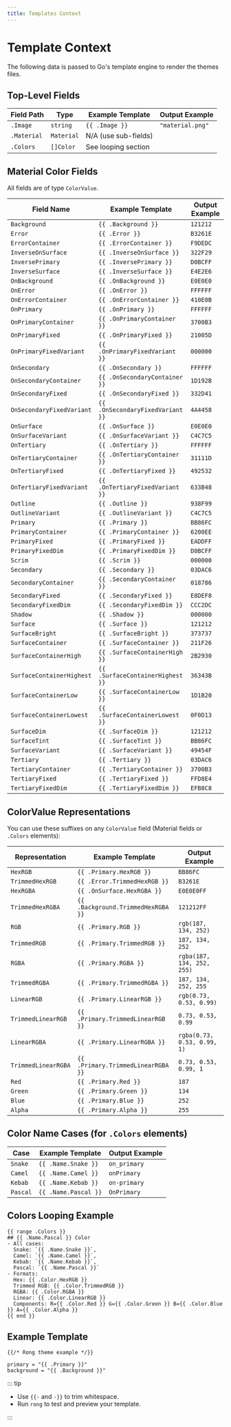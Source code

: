 ```yaml
---
title: Templates Context
---
```


<span v-pre>

# Template Context

The following data is passed to Go's template engine to render the themes files.

## Top-Level Fields

| Field Path  | Type       | Example Template     | Output Example   |
| ----------- | ---------- | -------------------- | ---------------- |
| `.Image`    | `string`   | `{{ .Image }}`       | `"material.png"` |
| `.Material` | `Material` | N/A (use sub-fields) |                  |
| `.Colors`   | `[]Color`  | See looping section  |                  |

## Material Color Fields

All fields are of type `ColorValue`.

| Field Name                | Example Template                 | Output Example |
| ------------------------- | -------------------------------- | -------------- |
| `Background`              | `{{ .Background }}`              | `121212`       |
| `Error`                   | `{{ .Error }}`                   | `B3261E`       |
| `ErrorContainer`          | `{{ .ErrorContainer }}`          | `F9DEDC`       |
| `InverseOnSurface`        | `{{ .InverseOnSurface }}`        | `322F29`       |
| `InversePrimary`          | `{{ .InversePrimary }}`          | `D0BCFF`       |
| `InverseSurface`          | `{{ .InverseSurface }}`          | `E4E2E6`       |
| `OnBackground`            | `{{ .OnBackground }}`            | `E0E0E0`       |
| `OnError`                 | `{{ .OnError }}`                 | `FFFFFF`       |
| `OnErrorContainer`        | `{{ .OnErrorContainer }}`        | `410E0B`       |
| `OnPrimary`               | `{{ .OnPrimary }}`               | `FFFFFF`       |
| `OnPrimaryContainer`      | `{{ .OnPrimaryContainer }}`      | `3700B3`       |
| `OnPrimaryFixed`          | `{{ .OnPrimaryFixed }}`          | `21005D`       |
| `OnPrimaryFixedVariant`   | `{{ .OnPrimaryFixedVariant }}`   | `000000`       |
| `OnSecondary`             | `{{ .OnSecondary }}`             | `FFFFFF`       |
| `OnSecondaryContainer`    | `{{ .OnSecondaryContainer }}`    | `1D192B`       |
| `OnSecondaryFixed`        | `{{ .OnSecondaryFixed }}`        | `332D41`       |
| `OnSecondaryFixedVariant` | `{{ .OnSecondaryFixedVariant }}` | `4A4458`       |
| `OnSurface`               | `{{ .OnSurface }}`               | `E0E0E0`       |
| `OnSurfaceVariant`        | `{{ .OnSurfaceVariant }}`        | `C4C7C5`       |
| `OnTertiary`              | `{{ .OnTertiary }}`              | `FFFFFF`       |
| `OnTertiaryContainer`     | `{{ .OnTertiaryContainer }}`     | `31111D`       |
| `OnTertiaryFixed`         | `{{ .OnTertiaryFixed }}`         | `492532`       |
| `OnTertiaryFixedVariant`  | `{{ .OnTertiaryFixedVariant }}`  | `633B48`       |
| `Outline`                 | `{{ .Outline }}`                 | `938F99`       |
| `OutlineVariant`          | `{{ .OutlineVariant }}`          | `C4C7C5`       |
| `Primary`                 | `{{ .Primary }}`                 | `BB86FC`       |
| `PrimaryContainer`        | `{{ .PrimaryContainer }}`        | `6200EE`       |
| `PrimaryFixed`            | `{{ .PrimaryFixed }}`            | `EADDFF`       |
| `PrimaryFixedDim`         | `{{ .PrimaryFixedDim }}`         | `D0BCFF`       |
| `Scrim`                   | `{{ .Scrim }}`                   | `000000`       |
| `Secondary`               | `{{ .Secondary }}`               | `03DAC6`       |
| `SecondaryContainer`      | `{{ .SecondaryContainer }}`      | `018786`       |
| `SecondaryFixed`          | `{{ .SecondaryFixed }}`          | `E8DEF8`       |
| `SecondaryFixedDim`       | `{{ .SecondaryFixedDim }}`       | `CCC2DC`       |
| `Shadow`                  | `{{ .Shadow }}`                  | `000000`       |
| `Surface`                 | `{{ .Surface }}`                 | `121212`       |
| `SurfaceBright`           | `{{ .SurfaceBright }}`           | `373737`       |
| `SurfaceContainer`        | `{{ .SurfaceContainer }}`        | `211F26`       |
| `SurfaceContainerHigh`    | `{{ .SurfaceContainerHigh }}`    | `2B2930`       |
| `SurfaceContainerHighest` | `{{ .SurfaceContainerHighest }}` | `36343B`       |
| `SurfaceContainerLow`     | `{{ .SurfaceContainerLow }}`     | `1D1B20`       |
| `SurfaceContainerLowest`  | `{{ .SurfaceContainerLowest }}`  | `0F0D13`       |
| `SurfaceDim`              | `{{ .SurfaceDim }}`              | `121212`       |
| `SurfaceTint`             | `{{ .SurfaceTint }}`             | `BB86FC`       |
| `SurfaceVariant`          | `{{ .SurfaceVariant }}`          | `49454F`       |
| `Tertiary`                | `{{ .Tertiary }}`                | `03DAC6`       |
| `TertiaryContainer`       | `{{ .TertiaryContainer }}`       | `3700B3`       |
| `TertiaryFixed`           | `{{ .TertiaryFixed }}`           | `FFD8E4`       |
| `TertiaryFixedDim`        | `{{ .TertiaryFixedDim }}`        | `EFB8C8`       |

## ColorValue Representations

You can use these suffixes on any `ColorValue` field (Material fields or `.Colors` elements):

| Representation      | Example Template                   | Output Example              |
| ------------------- | ---------------------------------- | --------------------------- |
| `HexRGB`            | `{{ .Primary.HexRGB }}`            | `BB86FC`                    |
| `TrimmedHexRGB`     | `{{ .Error.TrimmedHexRGB }}`       | `B3261E`                    |
| `HexRGBA`           | `{{ .OnSurface.HexRGBA }}`         | `E0E0E0FF`                  |
| `TrimmedHexRGBA`    | `{{ .Background.TrimmedHexRGBA }}` | `121212FF`                  |
| `RGB`               | `{{ .Primary.RGB }}`               | `rgb(187, 134, 252)`        |
| `TrimmedRGB`        | `{{ .Primary.TrimmedRGB }}`        | `187, 134, 252`             |
| `RGBA`              | `{{ .Primary.RGBA }}`              | `rgba(187, 134, 252, 255)`  |
| `TrimmedRGBA`       | `{{ .Primary.TrimmedRGBA }}`       | `187, 134, 252, 255`        |
| `LinearRGB`         | `{{ .Primary.LinearRGB }}`         | `rgb(0.73, 0.53, 0.99)`     |
| `TrimmedLinearRGB`  | `{{ .Primary.TrimmedLinearRGB }}`  | `0.73, 0.53, 0.99`          |
| `LinearRGBA`        | `{{ .Primary.LinearRGBA }}`        | `rgba(0.73, 0.53, 0.99, 1)` |
| `TrimmedLinearRGBA` | `{{ .Primary.TrimmedLinearRGBA }}` | `0.73, 0.53, 0.99, 1`       |
| `Red`               | `{{ .Primary.Red }}`               | `187`                       |
| `Green`             | `{{ .Primary.Green }}`             | `134`                       |
| `Blue`              | `{{ .Primary.Blue }}`              | `252`                       |
| `Alpha`             | `{{ .Primary.Alpha }}`             | `255`                       |

## Color Name Cases (for `.Colors` elements)

| Case     | Example Template     | Output Example |
| -------- | -------------------- | -------------- |
| `Snake`  | `{{ .Name.Snake }}`  | `on_primary`   |
| `Camel`  | `{{ .Name.Camel }}`  | `onPrimary`    |
| `Kebab`  | `{{ .Name.Kebab }}`  | `on-primary`   |
| `Pascal` | `{{ .Name.Pascal }}` | `OnPrimary`    |

## Colors Looping Example

```gotemplate
{{ range .Colors }}
## {{ .Name.Pascal }} Color
- All cases:
  Snake: `{{ .Name.Snake }}`,
  Camel: `{{ .Name.Camel }}`,
  Kebab: `{{ .Name.Kebab }}`,
  Pascal: `{{ .Name.Pascal }}`
- Formats:
  Hex: {{ .Color.HexRGB }}
  Trimmed RGB: {{ .Color.TrimmedRGB }}
  RGBA: {{ .Color.RGBA }}
  Linear: {{ .Color.LinearRGB }}
  Components: R={{ .Color.Red }} G={{ .Color.Green }} B={{ .Color.Blue }} A={{ .Color.Alpha }}
{{ end }}
```

## Example Template

```gotemplate
{{/* Rong theme example */}}

primary = "{{ .Primary }}"
background = "{{ .Background }}"
```

::: tip

- Use `{{-` and `-}}` to trim whitespace.
- Run `rong` to test and preview your template.

:::

</span>
